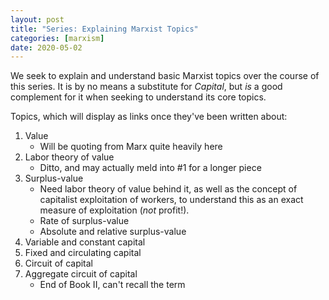 ```yaml
---
layout: post
title: "Series: Explaining Marxist Topics"
categories: [marxism]
date: 2020-05-02
---
```


We seek to explain and understand basic Marxist topics over the course of this series. It is by no means a substitute for *Capital*, but *is* a good complement for it when seeking to understand its core topics.

Topics, which will display as links once they've been written about:

1. Value
	- Will be quoting from Marx quite heavily here
2. Labor theory of value
	- Ditto, and may actually meld into #1 for a longer piece
3. Surplus-value
	- Need labor theory of value behind it, as well as the concept of capitalist exploitation of workers, to understand this as an exact measure of exploitation (*not* profit!).
	- Rate of surplus-value
	- Absolute and relative surplus-value
4. Variable and constant capital
5. Fixed and circulating capital
6. Circuit of capital
7. Aggregate circuit of capital
	- End of Book II, can't recall the term